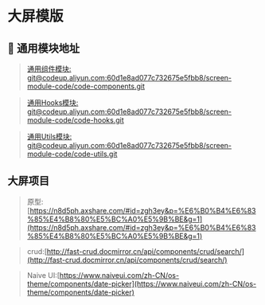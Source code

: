 # 大屏模版


## 🎯 通用模块地址

> [通用组件模块: git@codeup.aliyun.com:60d1e8ad077c732675e5fbb8/screen-module-code/code-components.git](git@codeup.aliyun.com:60d1e8ad077c732675e5fbb8/screen-module-code/code-components.git)

> [通用Hooks模块: git@codeup.aliyun.com:60d1e8ad077c732675e5fbb8/screen-module-code/code-hooks.git](git@codeup.aliyun.com:60d1e8ad077c732675e5fbb8/screen-module-code/code-hooks.git)

> [通用Utils模块: git@codeup.aliyun.com:60d1e8ad077c732675e5fbb8/screen-module-code/code-utils.git](git@codeup.aliyun.com:60d1e8ad077c732675e5fbb8/screen-module-code/code-utils.git)



## 大屏项目
> 原型:[https://n8d5ph.axshare.com/#id=zgh3ey&p=%E6%B0%B4%E6%83%85%E4%B8%80%E5%BC%A0%E5%9B%BE&g=1](https://n8d5ph.axshare.com/#id=zgh3ey&p=%E6%B0%B4%E6%83%85%E4%B8%80%E5%BC%A0%E5%9B%BE&g=1)

> crud:[http://fast-crud.docmirror.cn/api/components/crud/search/](http://fast-crud.docmirror.cn/api/components/crud/search/)

> Naive UI:[https://www.naiveui.com/zh-CN/os-theme/components/date-picker](https://www.naiveui.com/zh-CN/os-theme/components/date-picker)